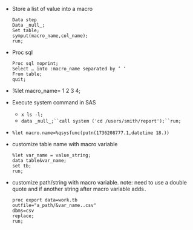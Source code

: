 
* Store a list of value into a macro
  ```
  Data step
  Data _null_;
  Set table;
  symput(macro_name,col_name);
  run;
  ```
* Proc sql
  ```
  Proc sql noprint;
  Select … into :macro_name separated by ‘ ‘
  From table;
  quit;
  ```
* %let macro_name= 1 2 3 4;

* Execute system command in SAS
  - `x ls -l;`
  - `data _null_;``call system ('cd /users/smith/report');``run;`

* `%let macro.name=%qsysfunc(putn(1736208777.1,datetime 18.))`

* customize table name with macro variable
  ```
  %let var_name = value_string;
  data table&var_name;
  set tb;
  run;
  ```
* customize path/string with macro variable. note: need to use a double quote and if another string after macro variable adds`.`
  ```
  proc export data=work.tb
  outfile="a_path/&var_name..csv"
  dbms=csv
  replace;
  run;
  ```
